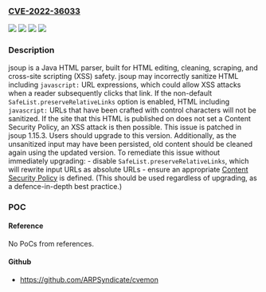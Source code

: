 ### [CVE-2022-36033](https://cve.mitre.org/cgi-bin/cvename.cgi?name=CVE-2022-36033)
![](https://img.shields.io/static/v1?label=Product&message=jsoup&color=blue)
![](https://img.shields.io/static/v1?label=Version&message=n%2Fa&color=blue)
![](https://img.shields.io/static/v1?label=Vulnerability&message=CWE-79%3A%20Improper%20Neutralization%20of%20Input%20During%20Web%20Page%20Generation%20('Cross-site%20Scripting')&color=brighgreen)
![](https://img.shields.io/static/v1?label=Vulnerability&message=CWE-87%3A%20Improper%20Neutralization%20of%20Alternate%20XSS%20Syntax&color=brighgreen)

### Description

jsoup is a Java HTML parser, built for HTML editing, cleaning, scraping, and cross-site scripting (XSS) safety. jsoup may incorrectly sanitize HTML including `javascript:` URL expressions, which could allow XSS attacks when a reader subsequently clicks that link. If the non-default `SafeList.preserveRelativeLinks` option is enabled, HTML including `javascript:` URLs that have been crafted with control characters will not be sanitized. If the site that this HTML is published on does not set a Content Security Policy, an XSS attack is then possible. This issue is patched in jsoup 1.15.3. Users should upgrade to this version. Additionally, as the unsanitized input may have been persisted, old content should be cleaned again using the updated version. To remediate this issue without immediately upgrading: - disable `SafeList.preserveRelativeLinks`, which will rewrite input URLs as absolute URLs - ensure an appropriate [Content Security Policy](https://developer.mozilla.org/en-US/docs/Web/HTTP/CSP) is defined. (This should be used regardless of upgrading, as a defence-in-depth best practice.)

### POC

#### Reference
No PoCs from references.

#### Github
- https://github.com/ARPSyndicate/cvemon

